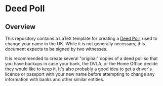 # Deed Poll

## Overview

This repository contains a LaTeX template for creating a
[Deed Poll][url-deed-poll], used to change your name in the UK. While it is not
generally necessary, this document expects to be signed by two witnesses.

It is recommended to create several "original" copies of a deed poll so that
you have backups in case your bank, the DVLA, or the Home Office decide they
would like to keep it. It's also probably a good idea to get a driver's licence
or passport with your new name before attempting to change any information with
banks and other similar entities.

[url-deed-poll]: https://www.gov.uk/change-name-deed-poll
